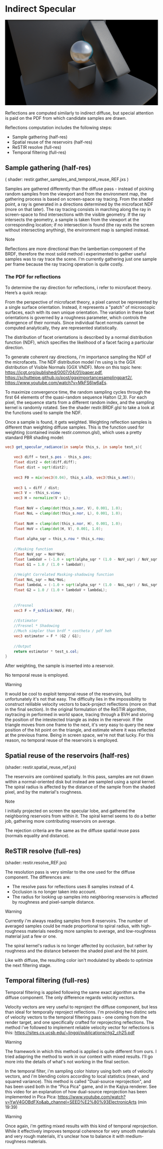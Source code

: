 # Indirect Specular

![](./images/reflections.png)

Reflections are computed similarly to indirect diffuse, but special attention is paid on the PDF from which candidate samples are drawn.

Reflections computation includes the following steps:
- Sample gathering (half-res)
- Spatial reuse of the reservoirs (half-res)
- ReSTIR resolve (full-res)
- Temporal filtering (full-res)

## Sample gathering (half-res)
( shader: restir.gather_samples_and_temporal_reuse_REF.jxs )

Samples are gathered differently than the diffuse pass - instead of picking random samples from the viewport and from the environment map, the gathering process is based on screen-space ray tracing. From the shaded point, a ray is generated in a directions determined by the microfacet NDF (more on that later). The ray tracing consists in marching along the ray in screen-space to find intersections with the visible geometry. If the ray intersects the geometry, a sample is taken from the viewport at the corresponding location; if no intersection is found (the ray exits the screen without intersecting anything), the environment map is sampled instead.

>[!NOTE]
> Reflections are more directional than the lambertian component of the BRDF, therefore the most solid method i experimented to gather useful samples was to ray trace the scene. I'm currently gathering just one sample per frame because the ray tracing operation is quite costly.

### The PDF for reflections

To determine the ray direction for reflections, i refer to microfacet theory. Here’s a quick recap:

From the perspective of microfacet theory, a pixel cannot be represented by a single surface orientation. Instead, it represents a "patch" of microscopic surfaces, each with its own unique orientation. The variation in these facet orientations is governed by a roughness parameter, which controls the divergence of their normals. Since individual facet normals cannot be computed analytically, they are represented statistically.

The distribution of facet orientations is described by a normal distribution function (NDF), which specifies the likelihood of a facet facing a particular direction. 

To generate coherent ray directions, i'm importance sampling the NDF of the microfacets. The NDF distribution model i'm using is the GGX distribution of Visible Normals (GGX VNDF). More on this topic here: https://jcgt.org/published/0007/04/01/paper.pdf, https://schuttejoe.github.io/post/ggximportancesamplingpart2/, https://www.youtube.com/watch?v=MkFS6lw6aEs. 

To maximize convergence time, the random sampling cycles through the first 64 elements of the quasi-random sequence Halton (2,3). For each pixel, the sequence starts from a different random index, and the sampling kernel is randomly rotated. 
See the shader restir.BRDF.glsl to take a look at the functions used to sample the NDF.

Once a sample is found, it gets weighted. Weighting reflection samples is different than weighting diffuse samples. This is the function used for weighting (contained inside restir.common.glsl), which uses a pretty standard PBR shading model:

```glsl
vec3 get_specular_radiance(in sample this_s, in sample test_s){

	vec3 diff = test_s.pos - this_s.pos;
	float dist2 = dot(diff,diff);
	float dist = sqrt(dist2);

	vec3 F0 = mix(vec3(0.04), this_s.alb, vec3(this_s.met)); 

  	vec3 L = diff / dist;
 	vec3 V = -this_s.view;
	vec3 H = normalize(V + L); 

	float NoV = clamp(dot(this_s.nor, V), 0.001, 1.0);
	float NoL = clamp(dot(this_s.nor, L), 0.001, 1.0);

	float NoH = clamp(dot(this_s.nor, H), 0.001, 1.0);
	float HoV = clamp(dot(H, V), 0.001, 1.0);

    float alpha_sqr = this_s.rou * this_s.rou;

	//Masking function
	float NoV_sqr = NoV*NoV;
	float lambdaV = (-1.0 + sqrt(alpha_sqr * (1.0 - NoV_sqr) / NoV_sqr + 1.0)) * 0.5;
	float G1 = 1.0 / (1.0 + lambdaV);

	//Height Correlated Masking-shadowing function
	float NoL_sqr = NoL*NoL;
	float lambdaL = (-1.0 + sqrt(alpha_sqr * (1.0 - NoL_sqr) / NoL_sqr + 1.0)) * 0.5;
	float G2 = 1.0 / (1.0 + lambdaV + lambdaL);


	//Fresnel
   	vec3 F = F_schlick(HoV, F0);
    
    //Estimator
    //Fresnel * Shadowing
    //Much simpler than brdf * costheta / pdf heh
    vec3 estimator = F * (G2 / G1);

    //Output
    return estimator * test_s.col;
}
```

After weighting, the sample is inserted into a reservoir.

No temporal reuse is employed.

>[!WARNING]
> It would be cool to exploit temporal reuse of the reservoirs, but unfortunately it's not that easy. The difficulty lies in the impossibility to construct relilable velocity vectors to back-project reflections (more on that in the final section). In the original formulation of the ReSTIR algorithm, raytracing in performed in world space, tracing through a BVH and storing the position of the intestected triangle as index in the reservoir. If the triangle moves from one frame to the next, it's very easy to query the new position of the hit point on the triangle, and estimate where it was reflected at the previous frame. Being in screen space, we're not that lucky. For this reason, no temporal reuse of the reservoirs is employed. 

## Spatial reuse of the reservoirs (half-res)
(shader: restir.spatial_reuse_ref.jxs)

The reservoirs are combined spatially. In this pass, samples are not drawn within a normal-oriented disk but instead are sampled using a spiral kernel. The spiral radius is affected by the distance of the sample from the shaded pixel, and by the material's roughness. 

>[!NOTE]
> I initially projected on screen the specular lobe, and gathered the neighboring reservoirs from within it. The spiral kernel seems to do a better job, gathering more contributing reservoirs on average.

The rejection criteria are the same as the diffuse spatial reuse pass (normals equality and distance).

## ReSTIR resolve (full-res)
(shader: restir.resolve_REF.jxs)

The resolution pass is very similar to the one used for the diffuse component. The differences are:
- The resolve pass for reflections uses 8 samples instead of 4.
- Occlusion is no longer taken into account.
- The radius for looking up samples into neighboring reservoirs is affected by roughness and pixel-sample distance.

>[!WARNING]
> Currently i'm always reading samples from 8 reservoirs. The number of averaged samples could be made proportional to spiral radius, with high-roughness materials needing more samples to average, and low-roughness material just a few or one.

The spiral kernel's radius is no longer affected by occlusion, but rather by roughness and the distance between the shaded pixel and the hit point.

Like with diffuse, the resulting color isn't modulated by albedo to optimize the next filtering stage. 

## Temporal filtering (full-res)

Temporal filtering is applied following the same exact algorithm as the diffuse component. The only difference regards velocity vectors. 

Velocity vectors are very useful to reproject the diffuse component, but less than ideal for temporally reproject reflections. I'm providing two distinc sets of velocity vectors to the temporal filtering pass - one coming from the render target, and one specifically crafted for reprojecting reflections. The method i've followed to implement reliable velocity vector for reflections is this:
https://sites.cs.ucsb.edu/~lingqi/publications/rtg2_ch25.pdf

>[!WARNING]
> The framework in which this method is applied is quite different from ours. I tried adapring the method to work in our context with mixed results. I'll go more into the details of what's not working in the final section.

In the temporal filter, i'm sampling color history using both sets of velocity vectors, and i'm blending colors according to local statistics (mean, and squared variance). This method is called "Dual-source reprojection", and has been used both in the "Pica Pica" game, and in the Kajiya renderer. See this video for an explanation of how dual-source reprojection has been implemented in Pica Pica: https://www.youtube.com/watch?v=YwV4GOBdFXo&ab_channel=SEED%E2%80%93ElectronicArts (min 19:39)

>[!WARNING]
> Once again, i'm getting mixed results with this kind of temporal reprojection. While it effectively improves temporal coherence for very smooth materials and very rough materials, it's unclear how to balance it with medium-roughness materials.

